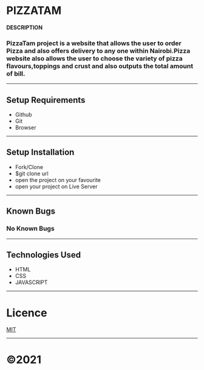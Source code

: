 # PIZZATAM 
**DESCRIPTION**
### PizzaTam project is a website that allows the user to order Pizza and also offers delivery to any one within Nairobi.Pizza website also allows the user to choose the variety of pizza flavours,toppings and crust  and also outputs the total amount of bill.
___
## Setup Requirements
* Github
* Git
* Browser
____
## Setup Installation
* Fork/Clone
* $git clone url
* open the project on your favourite 
* open your project on Live Server
____
## Known Bugs
### No Known Bugs
____
## Technologies Used
* HTML
* CSS
* JAVASCRIPT
____
# Licence
[MIT](https://github.com/TERESIA012/PizzaTam/blob/master/Licence)
_____
# &COPY;2021


